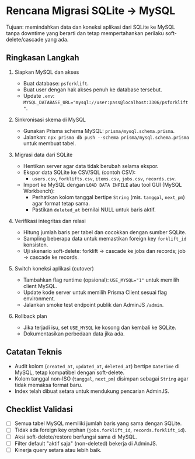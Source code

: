 # Rencana Migrasi SQLite → MySQL

Tujuan: memindahkan data dan koneksi aplikasi dari SQLite ke MySQL tanpa downtime yang berarti dan tetap mempertahankan perilaku soft-delete/cascade yang ada.

## Ringkasan Langkah

1. Siapkan MySQL dan akses
   - Buat database: `psforklift`.
   - Buat user dengan hak akses penuh ke database tersebut.
   - Update `.env`: `MYSQL_DATABASE_URL="mysql://user:pass@localhost:3306/psforklift"`.

2. Sinkronisasi skema di MySQL
   - Gunakan Prisma schema MySQL: `prisma/mysql.schema.prisma`.
   - Jalankan: `npx prisma db push --schema prisma/mysql.schema.prisma` untuk membuat tabel.

3. Migrasi data dari SQLite
   - Hentikan server agar data tidak berubah selama ekspor.
   - Ekspor data SQLite ke CSV/SQL (contoh CSV):
     - `users.csv`, `forklifts.csv`, `items.csv`, `jobs.csv`, `records.csv`.
   - Import ke MySQL dengan `LOAD DATA INFILE` atau tool GUI (MySQL Workbench):
     - Perhatikan kolom tanggal bertipe `String` (mis. `tanggal`, `next_pm`) agar format tetap sama.
     - Pastikan `deleted_at` bernilai NULL untuk baris aktif.

4. Verifikasi integritas dan relasi
   - Hitung jumlah baris per tabel dan cocokkan dengan sumber SQLite.
   - Sampling beberapa data untuk memastikan foreign key `forklift_id` konsisten.
   - Uji skenario soft-delete: forklift → cascade ke jobs dan records; job → cascade ke records.

5. Switch koneksi aplikasi (cutover)
   - Tambahkan flag runtime (opsional): `USE_MYSQL="1"` untuk memilih client MySQL.
   - Update kode server untuk memilih Prisma Client sesuai flag environment.
   - Jalankan smoke test endpoint publik dan AdminJS `/admin`.

6. Rollback plan
   - Jika terjadi isu, set `USE_MYSQL` ke kosong dan kembali ke SQLite.
   - Dokumentasikan perbedaan data jika ada.

## Catatan Teknis

- Audit kolom (`created_at`, `updated_at`, `deleted_at`) bertipe `DateTime` di MySQL, tetap kompatibel dengan soft-delete.
- Kolom tanggal non-ISO (`tanggal`, `next_pm`) disimpan sebagai `String` agar tidak memaksa format baru.
- Index telah dibuat setara untuk mendukung pencarian AdminJS.

## Checklist Validasi

- [ ] Semua tabel MySQL memiliki jumlah baris yang sama dengan SQLite.
- [ ] Tidak ada foreign key orphan (`jobs.forklift_id`, `records.forklift_id`).
- [ ] Aksi soft-delete/restore berfungsi sama di MySQL.
- [ ] Filter default "aktif saja" (non-deleted) bekerja di AdminJS.
- [ ] Kinerja query setara atau lebih baik.